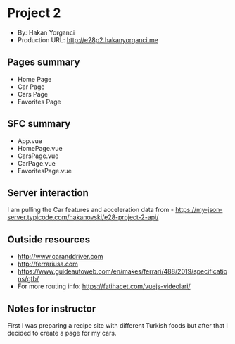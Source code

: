 # Project 2
+ By: Hakan Yorganci
+ Production URL: <http://e28p2.hakanyorganci.me>

## Pages summary
- Home Page
- Car Page
- Cars Page
- Favorites Page

## SFC summary
- App.vue
- HomePage.vue
- CarsPage.vue
- CarPage.vue
- FavoritesPage.vue
  
## Server interaction
I am pulling the Car features and acceleration data from - https://my-json-server.typicode.com/hakanovski/e28-project-2-api/

## Outside resources
- http://www.caranddriver.com
- http://ferrariusa.com
- https://www.guideautoweb.com/en/makes/ferrari/488/2019/specifications/gtb/
- For more routing info: https://fatihacet.com/vuejs-videolari/

## Notes for instructor
First I was preparing a recipe site with different Turkish foods but after that I decided to create a page for my cars.